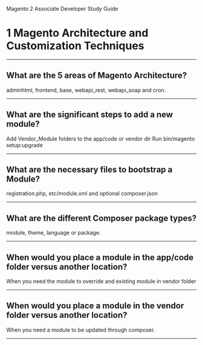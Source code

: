 Magento 2 Associate Developer Study Guide

# 1 Magento Architecture and Customization Techniques
---
## What are the 5 areas of Magento Architecture?

adminhtml, frontend, base,
webapi_rest, webapi_soap and cron.

---

## What are the significant steps to add a new module? 

Add Vendor_Module folders to the app/code or vendor dir
Run bin/magento setup:upgrade

---

## What are the necessary files to bootstrap a Module?

registration.php, etc/module.xml and optional composer.json

---

## What are the different Composer package types? 

module, theme, language or package.

---

## When would you place a module in the app/code folder versus another location? 

When you need the module to override and existing module in vendor folder

---

## When would you place a module in the vendor folder versus another location? 


When you need a module to be updated through composer.

---





